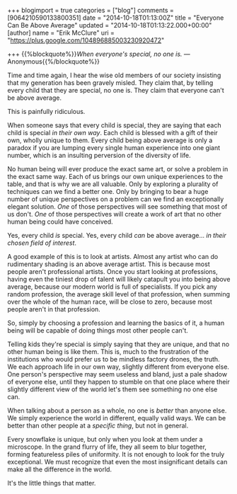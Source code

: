 +++
blogimport = true
categories = ["blog"]
comments = [9064210590133800351]
date = "2014-10-18T01:13:00Z"
title = "Everyone Can Be Above Average"
updated = "2014-10-18T01:13:22.000+00:00"
[author]
name = "Erik McClure"
uri = "https://plus.google.com/104896885003230920472"

+++
{{%blockquote%}}*When everyone's special, no one is.*
 — Anonymous{{%/blockquote%}}

Time and time again, I hear the wise old members of our society insisting that my generation has been gravely misled. They claim that, by telling every child that they are special, no one is. They claim that everyone can't be above average.

This is painfully ridiculous.

When someone says that every child is special, they are saying that each child is special *in their own way*. Each child is blessed with a gift of their own, wholly unique to them. Every child being above average is only a paradox if you are lumping every single human experience into one giant number, which is an insulting perversion of the diversity of life. 

No human being will ever produce the exact same art, or solve a problem in the exact same way. Each of us brings our own unique experiences to the table, and that is why we are all valuable. Only by exploring a plurality of techniques can we find a better one. Only by bringing to bear a huge number of unique perspectives on a problem can we find an exceptionally elegant solution. *One* of those perspectives will see something that most of us don't. *One* of those perspectives will create a work of art that no other human being could have conceived.

Yes, every child *is* special. Yes, every child *can* be above average... *in their chosen field of interest*.

A good example of this is to look at artists. Almost any artist who can do rudimentary shading is an above average artist. This is because most people aren't professional artists. Once you start looking at professions, having even the tiniest drop of talent will likely catapult you into being above average, because our modern world is full of specialists. If you pick any random profession, the average skill level of that profession, when summing over the whole of the human race, will be close to zero, because most people aren't in that profession.

So, simply by choosing a profession and learning the basics of it, a human being will be capable of doing things most other people can't.

Telling kids they're special is simply saying that they are unique, and that no other human being is like them. This is, much to the frustration of the institutions who would prefer us to be mindless factory drones, the truth. We each approach life in our own way, slightly different from everyone else. One person's perspective may seem useless and bland, just a pale shadow of everyone else, until they happen to stumble on that one place where their slightly different view of the world let's them see something no one else can.

When talking about a person as a whole, no one is *better* than anyone else. We simply experience the world in different, equally valid ways. We can be better than other people at a *specific thing*, but not in general.

Every snowflake is unique, but only when you look at them under a microscope. In the grand flurry of life, they all seem to blur together, forming featureless piles of uniformity. It is not enough to look for the truly exceptional. We must recognize that even the most insignificant details can make all the difference in the world.

It's the little things that matter.
